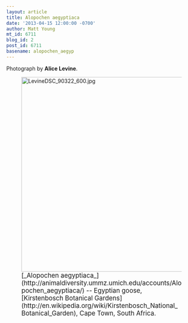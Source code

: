 ```yaml
---
layout: article
title: Alopochen aegyptiaca
date: '2013-04-15 12:00:00 -0700'
author: Matt Young
mt_id: 6711
blog_id: 2
post_id: 6711
basename: alopochen_aegyp
---
```

Photograph by **Alice Levine**.

<figure>
<img src="{{ site.baseurl }}/uploads/2013/LevineDSC_90322_600.jpg" alt="LevineDSC_90322_600.jpg" width="600" height="515" />
<figcaption markdown="span">
<big>[_Alopochen aegyptiaca_](http://animaldiversity.ummz.umich.edu/accounts/Alopochen_aegyptiaca/) -- Egyptian goose,  [Kirstenbosch Botanical Gardens](http://en.wikipedia.org/wiki/Kirstenbosch_National_Botanical_Garden), Cape Town, South Africa.</big>

</figcaption>
</figure>
